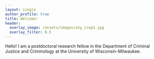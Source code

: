 ```yaml
---
layout: single
author_profile: true
title: Welcome!
header:
  overlay_image: /assets/images/sky_crop1.jpg
  overlay_filter: 0.5
---	
```

Hello! I am a postdoctoral research fellow in the Department of Criminal Justice and Criminology at the University of Wisconsin-Milwaukee. 
  

